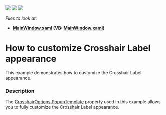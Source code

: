 <!-- default badges list -->
![](https://img.shields.io/endpoint?url=https://codecentral.devexpress.com/api/v1/VersionRange/128569687/21.1.5%2B)
[![](https://img.shields.io/badge/Open_in_DevExpress_Support_Center-FF7200?style=flat-square&logo=DevExpress&logoColor=white)](https://supportcenter.devexpress.com/ticket/details/T478135)
[![](https://img.shields.io/badge/📖_How_to_use_DevExpress_Examples-e9f6fc?style=flat-square)](https://docs.devexpress.com/GeneralInformation/403183)
<!-- default badges end -->
<!-- default file list -->
*Files to look at*:

* **[MainWindow.xaml](./CS/CrosshairTemplateExample/MainWindow.xaml) (VB: [MainWindow.xaml](./VB/CrosshairTemplateExample/MainWindow.xaml))**
<!-- default file list end -->
# How to customize Crosshair Label appearance


This example demonstrates how to customize the Crosshair Label appearance.


<h3>Description</h3>

The <a href="https://documentation.devexpress.com/#WPF/DevExpressXpfChartsCrosshairOptionsBase_PopupTemplatetopic">CrosshairOptions.PopupTemplate</a>&nbsp;property used in this example allows you to fully customize the Crosshair Label appearance.

<br/>


